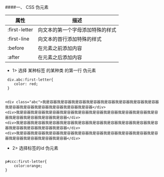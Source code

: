 ####一、 CSS 伪元素

|属性|描述|
|-|-|
|:first-letter|向文本的第一个字母添加特殊的样式|
|:first-line|向文本的首行添加特殊的样式|
|:before|在元素之前添加内容|
|:after|在元素之后添加内容|


- 1> 选择 某种标签 的某种类 的第一行 伪元素

```objc
 div.abc:first-letter{
    color: red;
 }


<div class="abc">我是容器我是容器我是容器我是容器我是容器我是容器我是容器我是容器我是容器我是容器我是容器我是容器我是容器我是容器</div>
<div>我是容器我是容器我是容器我是容器我是容器我是容器我是容器我是容器我是容器我是容器我是容器我是容器我是容器我是容器</div>
<div>我是容器我是容器我是容器我是容器我是容器我是容器我是容器我是容器我是容器我是容器我是容器我是容器我是容器我是容器</div>
<div>我是容器我是容器我是容器我是容器我是容器我是容器我是容器我是容器我是容器我是容器我是容器我是容器我是容器我是容器</div>

```

- 2> 选择标签的id 伪元素
 ```objc

 p#ccc:first-letter{
     color:orange;
 }


```